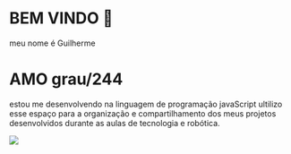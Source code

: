 # BEM VINDO 👑 

meu nome é Guilherme 

# AMO grau/244

estou me desenvolvendo na linguagem de programação javaScript
ultilizo esse espaço para a organização e compartilhamento dos meus projetos desenvolvidos durante as aulas de tecnologia e robótica.




![](https://github.com/GUIZIN-cv/GUIZIN-cv/assets/172064285/428ef9ef-5542-4ddd-b42c-738341ebdad6)
